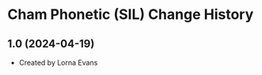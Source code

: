 Cham Phonetic (SIL) Change History
====================

1.0 (2024-04-19)
----------------
* Created by Lorna Evans
